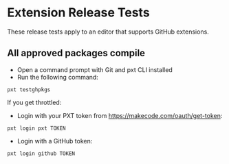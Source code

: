 # Extension Release Tests

These release tests apply to an editor that supports GitHub extensions.

## All approved packages compile

* Open a command prompt with Git and pxt CLI installed
* Run the following command:

```
pxt testghpkgs
```

If you get throttled:

* Login with your PXT token from https://makecode.com/oauth/get-token:

```
pxt login pxt TOKEN
```

* Login with a GitHub token:

```
pxt login github TOKEN
```
